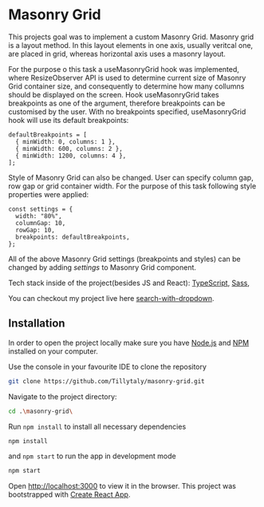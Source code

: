# Masonry Grid

This projects goal was to implement a custom Masonry Grid. Masonry grid is a layout method. In this layout elements in one axis, usually veritcal one, are placed in grid, whereas horizontal axis uses a masonry layout.

For the purpose o this task a useMasonryGrid hook was implemented, where ResizeObserver API is used to determine current size of Masonry Grid container size, and consequently to determine how many collumns should be displayed on the screen. Hook useMasonryGrid takes breakpoints as one of the argument, therefore breakpoints can be customised by the user. With no breakpoints specified, useMasonryGrid hook will use its default breakpoints: 

```
defaultBreakpoints = [
  { minWidth: 0, columns: 1 },
  { minWidth: 600, columns: 2 },
  { minWidth: 1200, columns: 4 },
];
```

Style of Masonry Grid can also be changed. User can specify column gap, row gap or grid container width. For the purpose of this task following style properties were applied:

```
const settings = {
  width: "80%",
  columnGap: 10,
  rowGap: 10,
  breakpoints: defaultBreakpoints,
};
```
All of the above Masonry Grid settings (breakpoints and styles) can be changed by adding *settings* to Masonry Grid component.

Tech stack inside of the project(besides JS and React):
[TypeScript](https://www.typescriptlang.org/),
[Sass](https://sass-lang.com/),



You can checkout my project live here [search-with-dropdown](https://tillytaly.github.io/search-with-dropdown/).

## Installation 
In order to open the project locally make sure you have [Node.js](https://nodejs.org/en/) and [NPM](https://www.npmjs.com/package/npm) installed on your computer.

Use the console in your favourite IDE to clone the repository

```bash
git clone https://github.com/Tillytaly/masonry-grid.git
```

Navigate to the project directory:

```bash
cd .\masonry-grid\
```

Run  `npm install` to install all necessary dependencies

```bash
npm install
```

and  `npm start` to run the app in development mode

```bash
npm start
```

Open [http://localhost:3000](http://localhost:3000) to view it in the browser.
This project was bootstrapped with [Create React App](https://github.com/facebook/create-react-app).